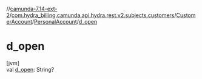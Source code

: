 //[camunda-7.14-ext-2](../../../../index.md)/[com.hydra_billing.camunda.api.hydra.rest.v2.subjects.customers](../../index.md)/[CustomerAccount](../index.md)/[PersonalAccount](index.md)/[d_open](d_open.md)

# d_open

[jvm]\
val [d_open](d_open.md): String?
